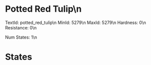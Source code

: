 # Potted Red Tulip\n
TextId: potted_red_tulip\n
MinId: 5279\n
MaxId: 5279\n
Hardness: 0\n
Resistance: 0\n

Num States: 1\n
# States
```

```